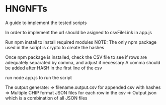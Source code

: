 # HNGNFTs
A guide to implement the tested scripts

<!-- Asigning the csvFileLink -->
In order to implement the url should be asigned to csvFileLink in app.js

<!-- Importing Variables -->
Run npm install to install required modules
NOTE: The only npm  package used in the script is crypto to create the hashes

<!-- Make Adjustements -->
Once npm package is installed, check the CSV file to see if rows are adequately separated by comma, and adjust if necessary
A comma should be added after HASH in the first line of the csv


<!-- RUN THE SCRPT -->
run node app.js to run the script

<!-- OUTPUT -->
The output generate: 
 => filename.output.csv for appended csv with hashes
 => Multiple CHIP format JSON files for each row in the csv
 => Output.json which is a combination of all JSON files
